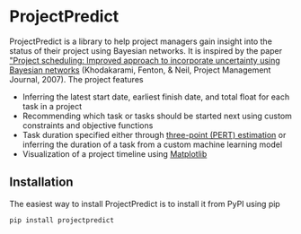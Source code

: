 # ProjectPredict

ProjectPredict is a library to help project managers gain insight into the status of their project using Bayesian
networks. It is inspired by the paper ["Project scheduling: Improved approach to incorporate uncertainty using Bayesian
networks](https://www.pmi.org/learning/library/project-scheduling-approach-incorporate-uncertainty-2371)
(Khodakarami, Fenton, & Neil, Project Management Journal, 2007). The project features

* Inferring the latest start date, earliest finish date, and total float for each task in a project
* Recommending which task or tasks should be started next using custom constraints and objective functions
* Task duration specified either through 
  [three-point (PERT) estimation](https://en.wikipedia.org/wiki/Three-point_estimation) or inferring the duration of a 
  task from a custom machine learning model
* Visualization of a project timeline using [Matplotlib](https://matplotlib.org)

## Installation
The easiest way to install ProjectPredict is to install it from PyPI using pip

`pip install projectpredict`
